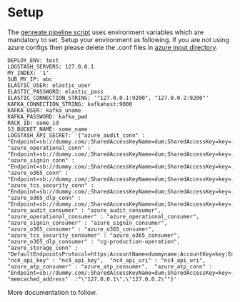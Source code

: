 # Setup
The [genreate pipeline script](generate_pipeline.py) uses environment variables which are mandatory to set. Setup your environment as following.
If you are not using azure configs then please delete the .conf files in [azure input directory](../config/inputs/azure).

```
DEPLOY_ENV: test
LOGSTASH_SERVERS: 127.0.0.1
MY_INDEX: '1'
SUB_MY_IP: abc
ELASTIC_USER: elastic_user
ELASTIC_PASSWORD: elastic_pass
ELASTIC_CONNECTION_STRING: '"127.0.0.1:9200", "127.0.0.2:9200"'
KAFKA_CONNECTION_STRING: kafkahost:9000
KAFKA_USER: kafka_uname
KAFKA_PASSWORD: kafka_pwd
RACK_ID: some_id
S3_BUCKET_NAME: some_name
LOGSTASH_API_SECRET: '{"azure_audit_conn" : "Endpoint=sb://dummy.com/;SharedAccessKeyName=dum;SharedAccessKey=key=;EntityPath=path",  "azure_operational_conn" : "Endpoint=sb://dummy.com/;SharedAccessKeyName=dum;SharedAccessKey=key=;EntityPath=path",  "azure_signin_conn" : "Endpoint=sb://dummy.com/;SharedAccessKeyName=dum;SharedAccessKey=key=;EntityPath=path",  "azure_o365_conn" : "Endpoint=sb://dummy.com/;SharedAccessKeyName=dum;SharedAccessKey=key=;EntityPath=path",  "azure_tcs_security_conn" : "Endpoint=sb://dummy.com/;SharedAccessKeyName=dum;SharedAccessKey=key=;EntityPath=path",  "azure_o365_dlp_conn" : "Endpoint=sb://dummy.com/;SharedAccessKeyName=dum;SharedAccessKey=key=;EntityPath=path",  "azure_audit_consumer" : "azure_audit_consumer",  "azure_operational_consumer" : "azure_operational_consumer",  "azure_signin_consumer" : "azure_signin_consumer",  "azure_o365_consumer" : "azure_o365_consumer",  "azure_tcs_security_consumer" : "azure_o365_consumer",  "azure_o365_dlp_consumer" : "cg-production-operation",  "azure_storage_conn" : "DefaultEndpointsProtocol=https;AccountName=dummyname;AccountKey=key;EndpointSuffix=core.windows.net",  "nc4_api_key" : "nc4_api_key",  "nc4_api_uri" : "nc4_api_uri",  "azure_atp_consumer" : "azure_atp_consumer",  "azure_atp_conn" : "Endpoint=sb://dummy.com/;SharedAccessKeyName=dum;SharedAccessKey=key=;EntityPath=path",  "memcached_address"  :"\"127.0.0.1\",\"127.0.0.2\""}'
```

More documentation to follow.